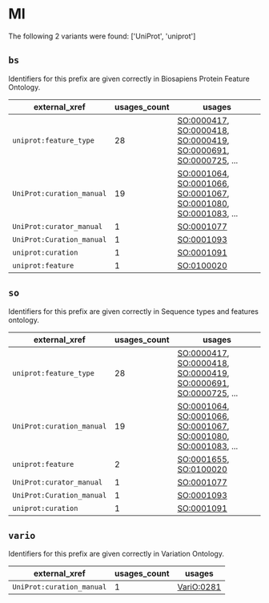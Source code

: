 # MI

The following 2 variants were found: ['UniProt', 'uniprot']

## `bs`

Identifiers for this prefix are given correctly in Biosapiens Protein Feature Ontology.

| external_xref             |   usages_count | usages                                                                                                                                                                                                                                                   |
|---------------------------|----------------|----------------------------------------------------------------------------------------------------------------------------------------------------------------------------------------------------------------------------------------------------------|
| `uniprot:feature_type`    |             28 | [SO:0000417](https://bioregistry.io/SO:0000417), [SO:0000418](https://bioregistry.io/SO:0000418), [SO:0000419](https://bioregistry.io/SO:0000419), [SO:0000691](https://bioregistry.io/SO:0000691), [SO:0000725](https://bioregistry.io/SO:0000725), ... |
| `UniProt:curation_manual` |             19 | [SO:0001064](https://bioregistry.io/SO:0001064), [SO:0001066](https://bioregistry.io/SO:0001066), [SO:0001067](https://bioregistry.io/SO:0001067), [SO:0001080](https://bioregistry.io/SO:0001080), [SO:0001083](https://bioregistry.io/SO:0001083), ... |
| `UniProt:curator_manual`  |              1 | [SO:0001077](https://bioregistry.io/SO:0001077)                                                                                                                                                                                                          |
| `UniProt:Curation_manual` |              1 | [SO:0001093](https://bioregistry.io/SO:0001093)                                                                                                                                                                                                          |
| `uniprot:curation`        |              1 | [SO:0001091](https://bioregistry.io/SO:0001091)                                                                                                                                                                                                          |
| `uniprot:feature`         |              1 | [SO:0100020](https://bioregistry.io/SO:0100020)                                                                                                                                                                                                          |

## `so`

Identifiers for this prefix are given correctly in Sequence types and features ontology.

| external_xref             |   usages_count | usages                                                                                                                                                                                                                                                   |
|---------------------------|----------------|----------------------------------------------------------------------------------------------------------------------------------------------------------------------------------------------------------------------------------------------------------|
| `uniprot:feature_type`    |             28 | [SO:0000417](https://bioregistry.io/SO:0000417), [SO:0000418](https://bioregistry.io/SO:0000418), [SO:0000419](https://bioregistry.io/SO:0000419), [SO:0000691](https://bioregistry.io/SO:0000691), [SO:0000725](https://bioregistry.io/SO:0000725), ... |
| `UniProt:curation_manual` |             19 | [SO:0001064](https://bioregistry.io/SO:0001064), [SO:0001066](https://bioregistry.io/SO:0001066), [SO:0001067](https://bioregistry.io/SO:0001067), [SO:0001080](https://bioregistry.io/SO:0001080), [SO:0001083](https://bioregistry.io/SO:0001083), ... |
| `uniprot:feature`         |              2 | [SO:0001655](https://bioregistry.io/SO:0001655), [SO:0100020](https://bioregistry.io/SO:0100020)                                                                                                                                                         |
| `UniProt:curator_manual`  |              1 | [SO:0001077](https://bioregistry.io/SO:0001077)                                                                                                                                                                                                          |
| `UniProt:Curation_manual` |              1 | [SO:0001093](https://bioregistry.io/SO:0001093)                                                                                                                                                                                                          |
| `uniprot:curation`        |              1 | [SO:0001091](https://bioregistry.io/SO:0001091)                                                                                                                                                                                                          |

## `vario`

Identifiers for this prefix are given correctly in Variation Ontology.

| external_xref             |   usages_count | usages                                          |
|---------------------------|----------------|-------------------------------------------------|
| `UniProt:curation_manual` |              1 | [VariO:0281](https://bioregistry.io/VariO:0281) |


